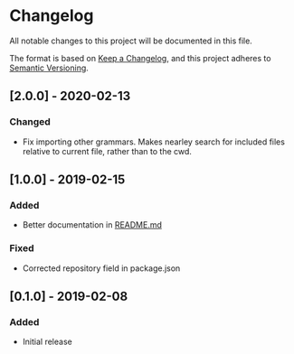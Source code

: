 # Changelog

All notable changes to this project will be documented in this file.

The format is based on [Keep a Changelog](https://keepachangelog.com/en/1.0.0/),
and this project adheres to
[Semantic Versioning](https://semver.org/spec/v2.0.0.html).

## [2.0.0] - 2020-02-13

### Changed

- Fix importing other grammars. Makes nearley search for included files relative
  to current file, rather than to the cwd.

## [1.0.0] - 2019-02-15

### Added

- Better documentation in [README.md](./README.md)

### Fixed

- Corrected repository field in package.json

## [0.1.0] - 2019-02-08

### Added

- Initial release
